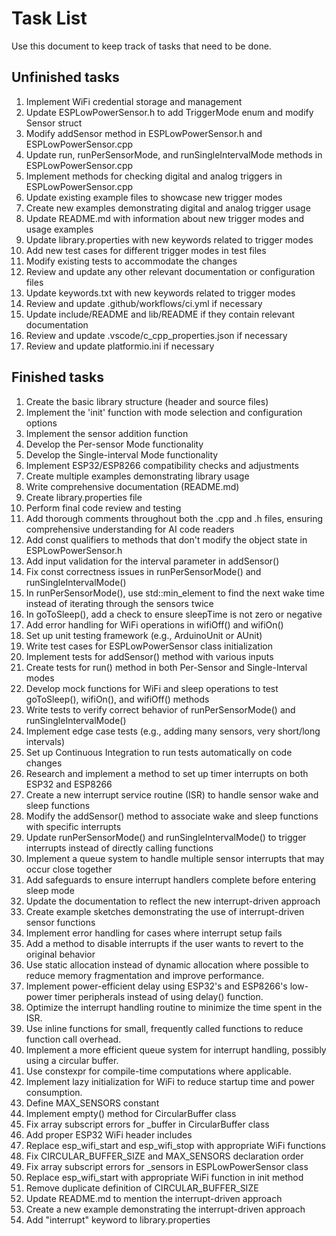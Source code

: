 # Task List
Use this document to keep track of tasks that need to be done.

## Unfinished tasks
1. Implement WiFi credential storage and management
2. Update ESPLowPowerSensor.h to add TriggerMode enum and modify Sensor struct
3. Modify addSensor method in ESPLowPowerSensor.h and ESPLowPowerSensor.cpp
4. Update run, runPerSensorMode, and runSingleIntervalMode methods in ESPLowPowerSensor.cpp
5. Implement methods for checking digital and analog triggers in ESPLowPowerSensor.cpp
6. Update existing example files to showcase new trigger modes
7. Create new examples demonstrating digital and analog trigger usage
8. Update README.md with information about new trigger modes and usage examples
9. Update library.properties with new keywords related to trigger modes
10. Add new test cases for different trigger modes in test files
11. Modify existing tests to accommodate the changes
12. Review and update any other relevant documentation or configuration files
13. Update keywords.txt with new keywords related to trigger modes
14. Review and update .github/workflows/ci.yml if necessary
15. Update include/README and lib/README if they contain relevant documentation
16. Review and update .vscode/c_cpp_properties.json if necessary
17. Review and update platformio.ini if necessary

## Finished tasks
1. Create the basic library structure (header and source files)
2. Implement the 'init' function with mode selection and configuration options
3. Implement the sensor addition function
4. Develop the Per-sensor Mode functionality
5. Develop the Single-interval Mode functionality
6. Implement ESP32/ESP8266 compatibility checks and adjustments
7. Create multiple examples demonstrating library usage
8. Write comprehensive documentation (README.md)
9. Create library.properties file
10. Perform final code review and testing
11. Add thorough comments throughout both the .cpp and .h files, ensuring comprehensive understanding for AI code readers
12. Add const qualifiers to methods that don't modify the object state in ESPLowPowerSensor.h
13. Add input validation for the interval parameter in addSensor()
14. Fix const correctness issues in runPerSensorMode() and runSingleIntervalMode()
15. In runPerSensorMode(), use std::min_element to find the next wake time instead of iterating through the sensors twice
16. In goToSleep(), add a check to ensure sleepTime is not zero or negative
17. Add error handling for WiFi operations in wifiOff() and wifiOn()
18. Set up unit testing framework (e.g., ArduinoUnit or AUnit)
19. Write test cases for ESPLowPowerSensor class initialization
20. Implement tests for addSensor() method with various inputs
21. Create tests for run() method in both Per-Sensor and Single-Interval modes
22. Develop mock functions for WiFi and sleep operations to test goToSleep(), wifiOn(), and wifiOff() methods
23. Write tests to verify correct behavior of runPerSensorMode() and runSingleIntervalMode()
24. Implement edge case tests (e.g., adding many sensors, very short/long intervals)
25. Set up Continuous Integration to run tests automatically on code changes
26. Research and implement a method to set up timer interrupts on both ESP32 and ESP8266
27. Create a new interrupt service routine (ISR) to handle sensor wake and sleep functions
28. Modify the addSensor() method to associate wake and sleep functions with specific interrupts
29. Update runPerSensorMode() and runSingleIntervalMode() to trigger interrupts instead of directly calling functions
30. Implement a queue system to handle multiple sensor interrupts that may occur close together
31. Add safeguards to ensure interrupt handlers complete before entering sleep mode
32. Update the documentation to reflect the new interrupt-driven approach
33. Create example sketches demonstrating the use of interrupt-driven sensor functions
34. Implement error handling for cases where interrupt setup fails
35. Add a method to disable interrupts if the user wants to revert to the original behavior
36. Use static allocation instead of dynamic allocation where possible to reduce memory fragmentation and improve performance.
37. Implement power-efficient delay using ESP32's and ESP8266's low-power timer peripherals instead of using delay() function.
38. Optimize the interrupt handling routine to minimize the time spent in the ISR.
39. Use inline functions for small, frequently called functions to reduce function call overhead.
40. Implement a more efficient queue system for interrupt handling, possibly using a circular buffer.
41. Use constexpr for compile-time computations where applicable.
42. Implement lazy initialization for WiFi to reduce startup time and power consumption.
43. Define MAX_SENSORS constant
44. Implement empty() method for CircularBuffer class
45. Fix array subscript errors for _buffer in CircularBuffer class
46. Add proper ESP32 WiFi header includes
47. Replace esp_wifi_start and esp_wifi_stop with appropriate WiFi functions
48. Fix CIRCULAR_BUFFER_SIZE and MAX_SENSORS declaration order
49. Fix array subscript errors for _sensors in ESPLowPowerSensor class
50. Replace esp_wifi_start with appropriate WiFi function in init method
52. Remove duplicate definition of CIRCULAR_BUFFER_SIZE
53. Update README.md to mention the interrupt-driven approach
54. Create a new example demonstrating the interrupt-driven approach
55. Add "interrupt" keyword to library.properties
